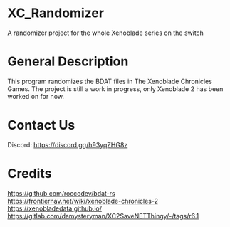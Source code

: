 # XC_Randomizer
A randomizer project for the whole Xenoblade series on the switch


# General Description
This program randomizes the BDAT files in The Xenoblade Chronicles Games. The project is still a work in progress, only Xenoblade 2 has been worked on for now.

# Contact Us
Discord: https://discord.gg/h93yqZHG8z

# Credits
https://github.com/roccodev/bdat-rs \
https://frontiernav.net/wiki/xenoblade-chronicles-2 \
https://xenobladedata.github.io/ \
https://gitlab.com/damysteryman/XC2SaveNETThingy/-/tags/r6.1 
